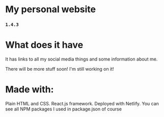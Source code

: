 # My personal website

### `1.4.3`

# What does it have

It has links to all my social media things and some information about me.

There will be more stuff soon! I'm still working on it!

# Made with:

Plain HTML and CSS. React.js framework. Deployed with Netlify. You can see all NPM packages I used in package.json of course
